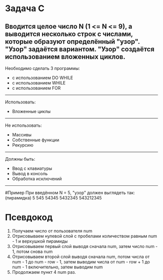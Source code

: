 Задача С
===
Вводится целое число N (1 <= N <= 9), а выводится
несколько строк с числами,
которые образуют определённый "узор".
"Узор" задаётся вариантом.
"Узор" создаётся использованием вложенных циклов.
---
Необходимо сделать 3 программы:
* с использованием DO WHILE
* с использованием WHILE
* с использованием FOR
---
Использовать:
- Вложенные циклы
---
Не использовать:
- Массивы
- Собственные функции
- Рекурсию
---
Должны быть:
- Ввод с клавиатуры
- Вывод в консоль
- Обработка исключений
---
#Пример
При введённом N = 5, "узор" должен выглядеть так:
(пирамидка)
    5
   545
  54345
 5432345
543212345

Псевдокод
===
1. Получаем число от пользователя num
2. Отрисовываем нулевой слой с пробелами количеством равным num - 1 и верхушкой пирамиды
3. Отрисовываем первый слой 
выводя сначала num, 
затем число num - 1, 
потом снова num
4. Отрисовываем второй слой
выводя сначала num, 
потом числа от num - 1 до num - row - 1,
затем выводим числа от num - row + 1 до num - 1 включительно,
затем выводим num
5. Продолжаем пункт 4 num раз.
